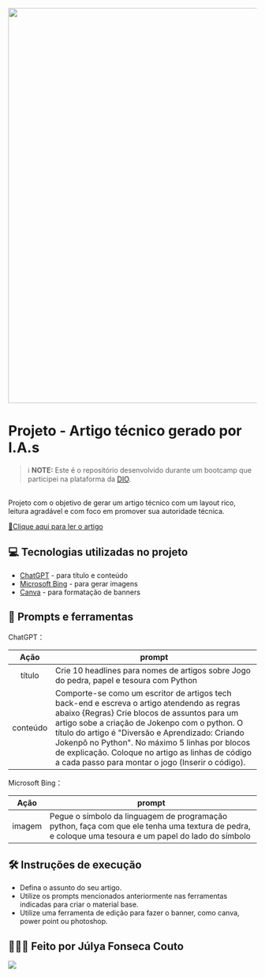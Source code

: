 <p align="center">
  <img 
    src="/assests/banner.png"
    width = 800
  />
</p>

# Projeto - Artigo técnico gerado por I.A.s
 > ℹ️ **NOTE:** Este é o repositório desenvolvido durante um bootcamp que participei na plataforma da [DIO](https://dio.me).
<br>
Projeto com o objetivo de gerar um artigo técnico com um layout rico, leitura agradável e com foco em promover sua autoridade técnica.

<a href="https://web.dio.me/articles/diversao-e-aprendizado-criando-jokenpo-no-python?back=%2Farticles&open-modal=true&page=1&order=oldest" title="View PDF now"> 📕Clique aqui para ler o artigo</a>

## 💻 Tecnologias utilizadas no projeto

- [ChatGPT](https://chat.openai.com/) - para título e conteúdo
- [Microsoft Bing](https://www.bing.com/chat) - para gerar imagens
- [Canva](https://www.canva.com) - para formatação de banners

## 📄 Prompts e ferramentas

ChatGPT：

|   Ação   | prompt                                                                                                                                                                                                                                                                         |
| :------: | ------------------------------------------------------------------------------------------------------------------------------------------------------------------------------------------------------------------------------------------------------------------------------ |
|  título  | Crie 10 headlines para nomes de artigos sobre Jogo do pedra, papel e tesoura com Python                                                                                                                                                                                                    |
| conteúdo | Comporte-se como um escritor de artigos tech back-end e escreva o artigo atendendo as regras abaixo {Regras} Crie blocos de assuntos para um artigo sobe a criação de Jokenpo com o python. O título do artigo é "Diversão e Aprendizado: Criando Jokenpô no Python". No máximo 5 linhas por blocos de explicação. Coloque no artigo as linhas de código a cada passo para montar o jogo (Inserir o código). |

Microsoft Bing：

|   Ação   | prompt                                                                                                                                                                                                                                                                         |
| :------: | ------------------------------------------------------------------------------------------------------------------------------------------------------------------------------------------------------------------------------------------------------------------------------ |
|  imagem  | Pegue o símbolo da linguagem de programação python, faça com que ele tenha uma textura de pedra, e coloque uma tesoura e um papel do lado do símbolo                                                                                                                                                                                                    |
## 🛠️ Instruções de execução
- Defina o assunto do seu artigo.
- Utilize os prompts mencionados anteriormente nas ferramentas indicadas para criar o material base.
- Utilize uma ferramenta de edição para fazer o banner, como canva, power point ou photoshop.

## 👩🏻‍💻 Feito por Júlya Fonseca Couto

<a href="https://www.instagram.com/julyafonseca_yves/" target="_blank"><img src="https://img.shields.io/badge/-Instagram-%23E4405F?style=for-the-badge&logo=instagram&logoColor=white" target="_blank"></a>
